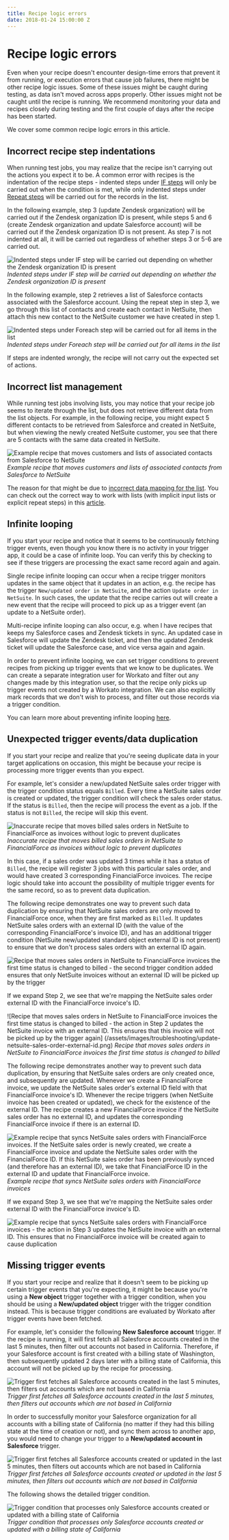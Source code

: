 ```yaml
---
title: Recipe logic errors
date: 2018-01-24 15:00:00 Z
---
```


# Recipe logic errors
Even when your recipe doesn't encounter design-time errors that prevent it from running, or execution errors that cause job failures, there might be other recipe logic issues. Some of these issues might be caught during testing, as data isn't moved across apps properly. Other issues might not be caught until the recipe is running. We recommend monitoring your data and recipes closely during testing and the first couple of days after the recipe has been started.

We cover some common recipe logic errors in this article.

## Incorrect recipe step indentations
When running test jobs, you may realize that the recipe isn't carrying out the actions you expect it to be. A common error with recipes is the indentation of the recipe steps - indented steps under [IF steps](/recipes/steps.md#conditional-action-step) will only be carried out when the condition is met, while only indented steps under [Repeat steps](/recipes/steps.md#repeat-step) will be carried out for the records in the list.

In the following example, step 3 (update Zendesk organization) will be carried out if the Zendesk organization ID is present, while steps 5 and 6 (create Zendesk organization and update Salesforce account) will be carried out if the Zendesk organization ID is not present. As step 7 is not indented at all, it will be carried out regardless of whether steps 3 or 5-6 are carried out.

![Indented steps under IF step will be carried out depending on whether the Zendesk organization ID is present](/assets/images/troubleshooting/recipe-with-if-step-indentation.png)
*Indented steps under IF step will be carried out depending on whether the Zendesk organization ID is present*

In the following example, step 2 retrieves a list of Salesforce contacts associated with the Salesforce account. Using the repeat step in step 3, we go through this list of contacts and create each contact in NetSuite, then attach this new contact to the NetSuite customer we have created in step 1.

![Indented steps under Foreach step will be carried out for all items in the list](/assets/images/troubleshooting/recipe-with-foreach-indentation.png)
*Indented steps under Foreach step will be carried out for all items in the list*

If steps are indented wrongly, the recipe will not carry out the expected set of actions.

## Incorrect list management
While running test jobs involving lists, you may notice that your recipe job seems to iterate through the list, but does not retrieve different data from the list objects. For example, in the following recipe, you might expect 5 different contacts to be retrieved from Salesforce and created in NetSuite, but when viewing the newly created NetSuite customer, you see that there are 5 contacts with the same data created in NetSuite.

![Example recipe that moves customers and lists of associated contacts from Salesforce to NetSuite](/assets/images/troubleshooting/recipe-with-foreach-indentation.png)
*Example recipe that moves customers and lists of associated contacts from Salesforce to NetSuite*

The reason for that might be due to [incorrect data mapping for the list](/features/list-management.md#common-mistake-when-using-repeat-step). You can check out the correct way to work with lists (with implicit input lists or explicit repeat steps) in this [article](/features/list-management.md#using-lists-aka-arrays).

## Infinite looping
If you start your recipe and notice that it seems to be continuously fetching trigger events, even though you know there is no activity in your trigger app, it could be a case of infinite loop. You can verify this by checking to see if these triggers are processing the exact same record again and again.

Single recipe infinite looping can occur when a recipe trigger monitors updates in the same object that it updates in an action, e.g. the recipe has the trigger `New/updated order in NetSuite`, and the action `Update order in NetSuite`. In such cases, the update that the recipe carries out will create a new event that the recipe will proceed to pick up as a trigger event (an update to a NetSuite order).

Multi-recipe infinite looping can also occur, e.g. when I have recipes that keeps my Salesforce cases and Zendesk tickets in sync. An updated case in Salesforce will update the Zendesk ticket, and then the updated Zendesk ticket will update the Salesforce case, and vice versa again and again.

In order to prevent infinite looping, we can set trigger conditions to prevent recipes from picking up trigger events that we know to be duplicates. We can create a separate integration user for Workato and filter out any changes made by this integration user, so that the recipe only picks up trigger events not created by a Workato integration. We can also explicitly mark records that we don't wish to process, and filter out those records via a trigger condition.

You can learn more about preventing infinite looping [here](/recipes/infinite-loops.md).

## Unexpected trigger events/data duplication
If you start your recipe and realize that you're seeing duplicate data in your target applications on occasion, this might be because your recipe is processing more trigger events than you expect.

For example, let's consider a new/updated NetSuite sales order trigger with the trigger condition status equals `Billed`. Every time a NetSuite sales order is created or updated, the trigger condition will check the sales order status. If the status is `Billed`, then the recipe will process the event as a job. If the status is not `Billed`, the recipe will skip this event.

![Inaccurate recipe that moves billed sales orders in NetSuite to FinancialForce as invoices without logic to prevent duplicates](/assets/images/troubleshooting/recipe-with-no-trigger-condition-logic.png)
*Inaccurate recipe that moves billed sales orders in NetSuite to FinancialForce as invoices without logic to prevent duplicates*

In this case, if a sales order was updated 3 times while it has a status of `Billed`, the recipe will register 3 jobs with this particular sales order, and would have created 3 corresponding FinancialForce invoices. The recipe logic should take into account the possibility of multiple trigger events for the same record, so as to prevent data duplication.

The following recipe demonstrates one way to prevent such data duplication by ensuring that NetSuite sales orders are only moved to FinancialForce once, when they are first marked as `Billed`. It updates NetSuite sales orders with an external ID (with the value of the corresponding FinancialForce's invoice ID), and has an additional trigger condition (NetSuite new/updated standard object external ID is not present) to ensure that we don't process sales orders with an external ID again.

![Recipe that moves sales orders in NetSuite to FinancialForce invoices the first time status is changed to billed - the second trigger condition added ensures that only NetSuite invoices without an external ID will be picked up by the trigger](/assets/images/troubleshooting/recipe-with-trigger-condition-logic.png)

If we expand Step 2, we see that we're mapping the NetSuite sales order external ID with the FinancialForce invoice's ID.

![Recipe that moves sales orders in NetSuite to FinancialForce invoices the first time status is changed to billed - the action in Step 2 updates the NetSuite invoice with an external ID. This ensures that this invoice will not be picked up by the trigger again]
(/assets/images/troubleshooting/update-netsuite-sales-order-external-id.png)
*Recipe that moves sales orders in NetSuite to FinancialForce invoices the first time status is changed to billed*

The following recipe demonstrates another way to prevent such data duplication, by ensuring that NetSuite sales orders are only created once, and subsequently are updated. Whenever we create a FinancialForce invoice, we update the NetSuite sales order's external ID field with that FinancialForce invoice's ID. Whenever the recipe triggers (when NetSuite invoice has been created or updated), we check for the existence of the external ID. The recipe creates a new FinancialForce invoice if the NetSuite sales order has no external ID, and updates the corresponding FinancialForce invoice if there is an external ID.

![Example recipe that syncs NetSuite sales orders with FinancialForce invoices. If the NetSuite sales order is newly created, we create a FinancialForce invoice and update the NetSuite sales order with the FinancialForce ID. If this NetSuite sales order has been previously synced (and therefore has an external ID), we take that FinancialForce ID in the external ID and update that FinancialForce invoice.](/assets/images/troubleshooting/recipe-with-update-logic.png)
*Example recipe that syncs NetSuite sales orders with FinancialForce invoices*

If we expand Step 3, we see that we're mapping the NetSuite sales order external ID with the FinancialForce invoice's ID.

![Example recipe that syncs NetSuite sales orders with FinancialForce invoices - the action in Step 3 updates the NetSuite invoice with an external ID. This ensures that no FinancialForce invoice will be created again to cause duplication](/assets/images/troubleshooting/update-netsuite-sales-order-external-id-2.png)

## Missing trigger events
If you start your recipe and realize that it doesn't seem to be picking up certain trigger events that you're expecting, it might be because you're using a **New object** trigger together with a trigger condition, when you should be using a **New/updated object** trigger with the trigger condition instead. This is because trigger conditions are evaluated by Workato after trigger events have been fetched.

For example, let's consider the following **New Salesforce account** trigger. If the recipe is running, it will first fetch all Salesforce accounts created in the last 5 minutes, then filter out accounts not based in California. Therefore, if your Salesforce account is first created with a billing state of Washington, then subsequently updated 2 days later with a billing state of California, this account will not be picked up by the recipe for processing.

![Trigger first fetches all Salesforce accounts created in the last 5 minutes, then filters out accounts which are not based in California](/assets/images/troubleshooting/new-account-with-trigger-condition.png)
*Trigger first fetches all Salesforce accounts created in the last 5 minutes, then filters out accounts which are not based in California*

In order to successfully monitor your Salesforce organization for all accounts with a billing state of California (no matter if they had this billing state at the time of creation or not), and sync them across to another app, you would need to change your trigger to a **New/updated account in Salesforce** trigger.

![Trigger first fetches all Salesforce accounts created or updated in the last 5 minutes, then filters out accounts which are not based in California](/assets/images/troubleshooting/new-updated-account-with-trigger-condition.png)
*Trigger first fetches all Salesforce accounts created or updated in the last 5 minutes, then filters out accounts which are not based in California*

The following shows the detailed trigger condition.

![Trigger condition that processes only Salesforce accounts created or updated with a billing state of California](/assets/images/troubleshooting/recipe-with-trigger-condition.png)
*Trigger condition that processes only Salesforce accounts created or updated with a billing state of California*
